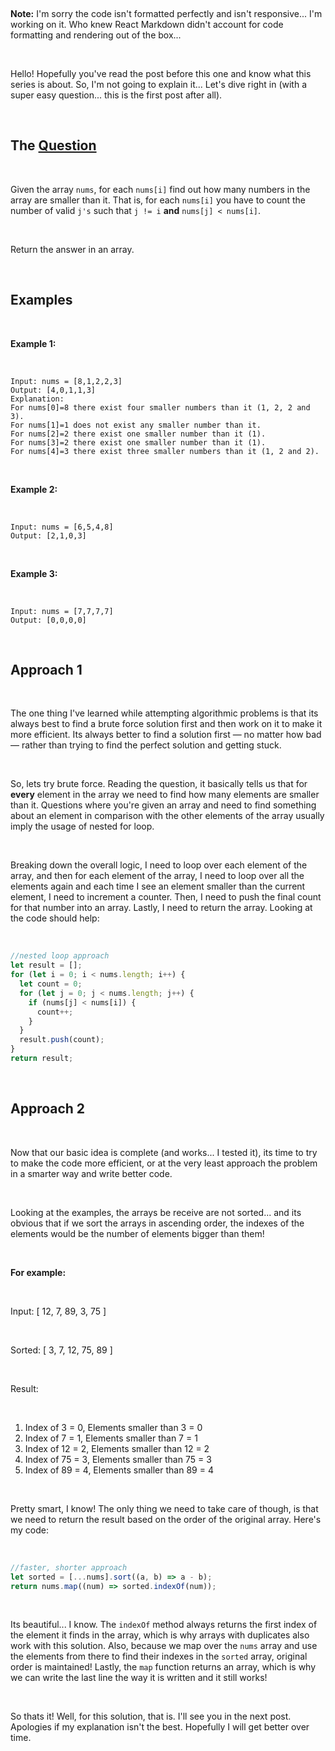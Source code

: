 &nbsp;&nbsp;

**Note:** I'm sorry the code isn't formatted perfectly and isn't responsive... I'm working on it. Who knew React Markdown didn't account for code formatting and rendering out of the box...

&nbsp;&nbsp;

Hello! Hopefully you've read the post before this one and know what this series is about. So, I'm not going to explain it... Let's dive right in (with a super easy question... this is the first post after all).

&nbsp;&nbsp;

## The [Question](https://leetcode.com/problems/how-many-numbers-are-smaller-than-the-current-number/)

&nbsp;&nbsp;

Given the array `nums`, for each `nums[i]` find out how many numbers in the array are smaller than it. That is, for each `nums[i]` you have to count the number of valid `j's` such that `j != i` **and** `nums[j] < nums[i]`.

&nbsp;&nbsp;

Return the answer in an array.

&nbsp;&nbsp;

## Examples

&nbsp;&nbsp;

**Example 1:**

&nbsp;&nbsp;

```
Input: nums = [8,1,2,2,3]
Output: [4,0,1,1,3]
Explanation:
For nums[0]=8 there exist four smaller numbers than it (1, 2, 2 and 3).
For nums[1]=1 does not exist any smaller number than it.
For nums[2]=2 there exist one smaller number than it (1).
For nums[3]=2 there exist one smaller number than it (1).
For nums[4]=3 there exist three smaller numbers than it (1, 2 and 2).
```

&nbsp;&nbsp;

**Example 2:**

&nbsp;&nbsp;

```
Input: nums = [6,5,4,8]
Output: [2,1,0,3]
```

&nbsp;&nbsp;

**Example 3:**

&nbsp;&nbsp;

```
Input: nums = [7,7,7,7]
Output: [0,0,0,0]
```

&nbsp;&nbsp;

## Approach 1

&nbsp;&nbsp;

The one thing I've learned while attempting algorithmic problems is that its always best to find a brute force solution first and then work on it to make it more efficient. Its always better to find a solution first — no matter how bad — rather than trying to find the perfect solution and getting stuck.

&nbsp;&nbsp;

So, lets try brute force. Reading the question, it basically tells us that for **every** element in the array we need to find how many elements are smaller than it. Questions where you're given an array and need to find something about an element in comparison with the other elements of the array usually imply the usage of nested for loop.

&nbsp;&nbsp;

Breaking down the overall logic, I need to loop over each element of the array, and then for each element of the array, I need to loop over all the elements again and each time I see an element smaller than the current element, I need to increment a counter. Then, I need to push the final count for that number into an array. Lastly, I need to return the array. Looking at the code should help:

&nbsp;&nbsp;

```jsx
//nested loop approach
let result = [];
for (let i = 0; i < nums.length; i++) {
  let count = 0;
  for (let j = 0; j < nums.length; j++) {
    if (nums[j] < nums[i]) {
      count++;
    }
  }
  result.push(count);
}
return result;
```

&nbsp;&nbsp;

## Approach 2

&nbsp;&nbsp;

Now that our basic idea is complete (and works... I tested it), its time to try to make the code more efficient, or at the very least approach the problem in a smarter way and write better code.

&nbsp;&nbsp;

Looking at the examples, the arrays be receive are not sorted... and its obvious that if we sort the arrays in ascending order, the indexes of the elements would be the number of elements bigger than them!

&nbsp;&nbsp;

**For example:**

&nbsp;&nbsp;

Input: \[ 12, 7, 89, 3, 75 \]

&nbsp;&nbsp;

Sorted: \[ 3, 7, 12, 75, 89 \]

&nbsp;&nbsp;

Result:

&nbsp;&nbsp;

1. Index of 3 = 0, Elements smaller than 3 = 0
2. Index of 7 = 1, Elements smaller than 7 = 1
3. Index of 12 = 2, Elements smaller than 12 = 2
4. Index of 75 = 3, Elements smaller than 75 = 3
5. Index of 89 = 4, Elements smaller than 89 = 4

&nbsp;&nbsp;

Pretty smart, I know! The only thing we need to take care of though, is that we need to return the result based on the order of the original array. Here's my code:

&nbsp;&nbsp;

```jsx
//faster, shorter approach
let sorted = [...nums].sort((a, b) => a - b);
return nums.map((num) => sorted.indexOf(num));
```

&nbsp;&nbsp;

Its beautiful... I know. The `indexOf` method always returns the first index of the element it finds in the array, which is why arrays with duplicates also work with this solution. Also, because we map over the `nums` array and use the elements from there to find their indexes in the `sorted` array, original order is maintained! Lastly, the `map` function returns an array, which is why we can write the last line the way it is written and it still works!

&nbsp;&nbsp;

So thats it! Well, for this solution, that is. I'll see you in the next post. Apologies if my explanation isn't the best. Hopefully I will get better over time.

